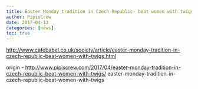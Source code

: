 ```yaml
---
title: Easter Monday tradition in Czech Republic- beat women with twigs
author: PipisCrew
date: 2017-04-13
categories: [news]
toc: true
---
```


http://www.cafebabel.co.uk/society/article/easter-monday-tradition-in-czech-republic-beat-women-with-twigs.html

origin - http://www.pipiscrew.com/2017/04/easter-monday-tradition-in-czech-republic-beat-women-with-twigs/ easter-monday-tradition-in-czech-republic-beat-women-with-twigs